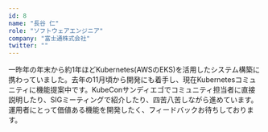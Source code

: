 ```yaml
---
id: 8
name: "長谷 仁"
role: "ソフトウェアエンジニア"
company: "富士通株式会社"
twitter: ""
---
```


一昨年の年末から約1年ほどKubernetes(AWSのEKS)を活用したシステム構築に携わっていました。去年の11月頃から開発にも着手し、現在Kubernetesコミュニティに機能提案中です。KubeConサンディエゴでコミュニティ担当者に直接説明したり、SIGミーティングで紹介したり、四苦八苦しながら進めています。運用者にとって価値ある機能を開発したく、フィードバックお待ちしております。
